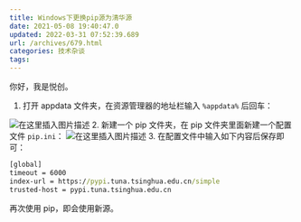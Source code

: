 ```yaml
---
title: Windows下更换pip源为清华源
date: 2021-05-08 19:40:47.0
updated: 2022-03-31 07:52:39.689
url: /archives/679.html
categories: 技术杂谈
tags: 
---
```




你好，我是悦创。

1.  打开 appdata 文件夹，在资源管理器的地址栏输入 `%appdata%` 后回车：

![在这里插入图片描述](https://img-blog.csdnimg.cn/20210508192633540.png) 2. 新建一个 pip 文件夹，在 pip 文件夹里面新建一个配置文件 `pip.ini`： ![在这里插入图片描述](https://img-blog.csdnimg.cn/20210508193011731.png) 3. 在配置文件中输入如下内容后保存即可：

```cmd
[global]
timeout = 6000
index-url = https://pypi.tuna.tsinghua.edu.cn/simple
trusted-host = pypi.tuna.tsinghua.edu.cn
```

再次使用 pip，即会使用新源。